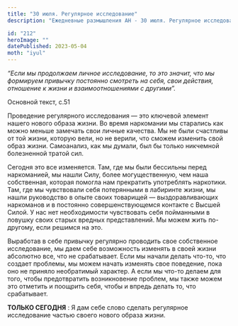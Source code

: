```yaml
---
title: "30 июля. Регулярное исследование"
description: "Ежедневные размышления АН - 30 июля. Регулярное исследование"

id: "212"
heroImage: ""
datePublished: 2023-05-04
moth: "iyul"
---
```


_“Если мы продолжаем личное исследование, то это значит, что мы формируем
привычку постоянно смотреть на себя, свои действия, отношение к жизни и
взаимоотношениями с другими”._

Основной текст, с.51

Проведение регулярного исследования — это ключевой элемент нашего нового
образа жизни. Во время наркомании мы старались как можно меньше замечать свои
личные качества. Мы не были счастливы от той жизни, которую вели, но не
верили, что сможем изменить свой образ жизни. Самоанализ, как мы думали, был
бы только никчемной болезненной тратой сил.

Сегодня это все изменяется. Там, где мы были бессильны перед наркоманией, мы
нашли Силу, более могущественную, чем наша собственная, которая помогла нам
прекратить употреблять наркотики. Там, где мы чувствовали себя потерянными в
лабиринте жизни, мы нашли руководство в опыте своих товарищей —
выздоравливающих наркоманов и в постоянно совершенствующемся контакте с Высшей
Силой. У нас нет необходимости чувствовать себя пойманными в ловушку своих
старых вредных представлений. Мы можем жить по-другому, если решимся на это.

Выработав в себе привычку регулярно проводить свое собственное исследование,
мы даем себе возможность изменять в своей жизни абсолютно все, что не
срабатывает. Если мы начали делать что-то, что создает проблемы, мы можем
начать изменять свое поведение, пока оно не приняло необратимый характер. А
если мы что-то делаем для того, чтобы предотвратить возникновение проблем, мы
также можем это отметить и поощрить себя, чтобы и впредь делать то, что
срабатывает.

**ТОЛЬКО СЕГОДНЯ** : Я дам себе слово сделать регулярное исследование частью
своего нового образа жизни.
